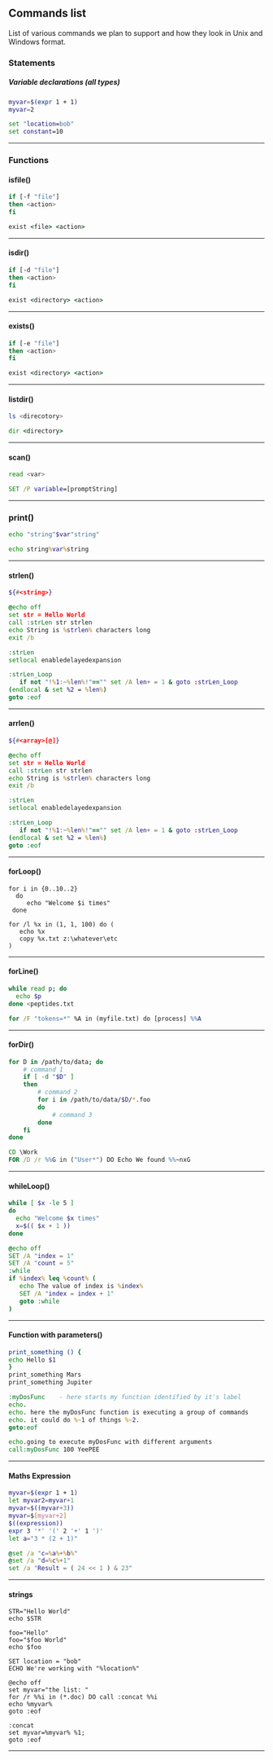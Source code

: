 ## Commands list

List of various commands we plan to support and how they look in Unix and Windows format.

### Statements

##### Variable declarations (all types)

```sh
myvar=$(expr 1 + 1)
myvar=2
```

```bat
set "location=bob"
set constant=10
```

----



### Functions

#### isfile()

```sh
if [-f "file"]
then <action>
fi
```

```bat
exist <file> <action>
```

-----

#### isdir()

```sh
if [-d "file"]
then <action>
fi
```

```bat
exist <directory> <action>
```

-----

#### exists()

```sh
if [-e "file"]
then <action>
fi
```

```bat
exist <directory> <action>
```

-----


#### listdir()

```sh
ls <direcotory>
```

```bat
dir <directory>
```

-----

#### scan()

```sh
read <var>
```

```bat
SET /P variable=[promptString]
```

-----

### print()

```sh
echo "string"$var"string"
```

```bat
echo string%var%string
```

-----

#### strlen()

```sh
${#<string>}
```

```bat
@echo off
set str = Hello World
call :strLen str strlen
echo String is %strlen% characters long
exit /b

:strLen
setlocal enabledelayedexpansion

:strLen_Loop
   if not "!%1:~%len%!"=="" set /A len+ = 1 & goto :strLen_Loop
(endlocal & set %2 = %len%)
goto :eof
```

-----


#### arrlen()

```sh
${#<array>[@]}
```

```bat
@echo off
set str = Hello World
call :strLen str strlen
echo String is %strlen% characters long
exit /b

:strLen
setlocal enabledelayedexpansion

:strLen_Loop
   if not "!%1:~%len%!"=="" set /A len+ = 1 & goto :strLen_Loop
(endlocal & set %2 = %len%)
goto :eof
```

-----



#### forLoop()

```{START..END..INCREMENT}
for i in {0..10..2}
  do 
     echo "Welcome $i times"
 done

```

```(START, INCREMENT, END)
for /l %x in (1, 1, 100) do (
   echo %x
   copy %x.txt z:\whatever\etc
)
```

-----


#### forLine()

```sh
while read p; do
  echo $p
done <peptides.txt

```

```bat
for /F "tokens=*" %A in (myfile.txt) do [process] %%A

```

-----



#### forDir()

```sh
for D in /path/to/data; do
    # command 1
    if [ -d "$D" ]
    then
        # command 2
        for i in /path/to/data/$D/*.foo
        do
            # command 3
        done
    fi
done
```

```bat
CD \Work 
FOR /D /r %%G in ("User*") DO Echo We found %%~nxG
```

-----


#### whileLoop()

```sh
while [ $x -le 5 ]
do
  echo "Welcome $x times"
  x=$(( $x + 1 ))
done

```

```bat
@echo off
SET /A "index = 1"
SET /A "count = 5"
:while
if %index% leq %count% (
   echo The value of index is %index%
   SET /A "index = index + 1"
   goto :while
)
```

-----

#### Function with parameters()

```sh
print_something () {
echo Hello $1
}
print_something Mars
print_something Jupiter

```

```bat
:myDosFunc    - here starts my function identified by it's label
echo.
echo. here the myDosFunc function is executing a group of commands
echo. it could do %~1 of things %~2.
goto:eof

echo.going to execute myDosFunc with different arguments
call:myDosFunc 100 YeePEE
```

-----


#### Maths Expression

```sh
myvar=$(expr 1 + 1)
let myvar2=myvar+1
myvar=$((myvar+3))
myvar=$[myvar+2]
$((expression))
expr 3 '*' '(' 2 '+' 1 ')'
let a="3 * (2 + 1)"
```
```bat
@set /a "c=%a%+%b%"
@set /a "d=%c%+1"
set /a "Result = ( 24 << 1 ) & 23"
```

-----



#### strings

```
STR="Hello World" 
echo $STR 

foo="Hello"
foo="$foo World"
echo $foo

```

```
SET location = "bob"
ECHO We're working with "%location%"

@echo off
set myvar="the list: "
for /r %%i in (*.doc) DO call :concat %%i
echo %myvar%
goto :eof

:concat
set myvar=%myvar% %1;
goto :eof
```

-----
